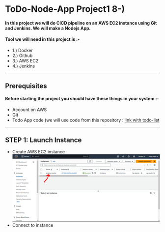 # ToDo-Node-App Project1 8-)
#### In this project we will do CICD pipeline on an AWS EC2 instance using Git and Jenkins. We will make a Nodejs App. 
#### Tool we will need in this project is :-
+ 1.) Docker 
+ 2.) Github 
+ 3.) AWS EC2 
+ 4.) Jenkins
___
## Prerequisites
#### Before starting the project you should have these things in your system :-
+ Account on AWS
+ Git
+ Todo App code (we will use code from this repository : [link with todo-list](https://github.com/sudhajobs0107/todo-list.git)
___
## STEP 1: Launch Instance
+ Create AWS EC2 instance
![Instance](https://github.com/sudhajobs0107/ToDo-Node-App/blob/master/images/instance.PNG)
+ Connect to instance
